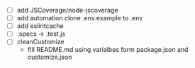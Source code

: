 - [ ] add JSCoverage/node-jscoverage
- [ ] add automation clone .env.example to .env
- [ ] add eslintcache
- [ ] .specs -> .test.js
- [ ] cleanCustomize
  - fill README.md using varialbes form package.json and customize.json
